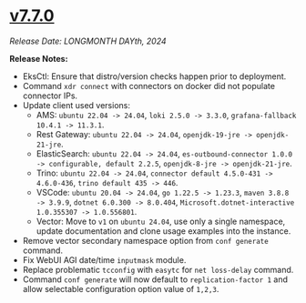 # [v7.7.0](https://github.com/aerospike/aerolab/releases/tag/7.7.0)

_Release Date: LONGMONTH DAYth, 2024_

**Release Notes:**
* EksCtl: Ensure that distro/version checks happen prior to deployment.
* Command `xdr connect` with connectors on docker did not populate connector IPs.
* Update client used versions:
    * AMS: `ubuntu 22.04 -> 24.04`, `loki 2.5.0 -> 3.3.0`, `grafana-fallback 10.4.1 -> 11.3.1`.
    * Rest Gateway: `ubuntu 22.04 -> 24.04`, `openjdk-19-jre -> openjdk-21-jre`.
    * ElasticSearch: `ubuntu 22.04 -> 24.04`, `es-outbound-connector 1.0.0 -> configurable, default 2.2.5`, `openjdk-8-jre -> openjdk-21-jre`.
    * Trino: `ubuntu 22.04 -> 24.04`, `connector default 4.5.0-431 -> 4.6.0-436`, `trino default 435 -> 446`.
    * VSCode: `ubuntu 20.04 -> 24.04`, `go 1.22.5 -> 1.23.3`, `maven 3.8.8 -> 3.9.9`, `dotnet 6.0.300 -> 8.0.404`, `Microsoft.dotnet-interactive 1.0.355307 -> 1.0.556801`.
    * Vector: Move to `v1` on `ubuntu 24.04`, use only a single namespace, update documentation and clone usage examples into the instance.
* Remove vector secondary namespace option from `conf generate` command.
* Fix WebUI AGI date/time `inputmask` module.
* Replace problematic `tcconfig` with `easytc` for `net loss-delay` command.
* Command `conf generate` will now default to `replication-factor 1` and allow selectable configuration option value of `1,2,3`.